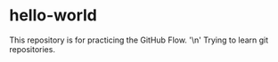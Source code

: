 # hello-world
This repository is for practicing the GitHub Flow. '\n'
Trying to learn git repositories. 
